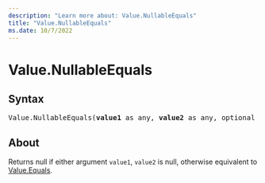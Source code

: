 ```yaml
---
description: "Learn more about: Value.NullableEquals"
title: "Value.NullableEquals"
ms.date: 10/7/2022
---
```

# Value.NullableEquals

## Syntax

<pre>
Value.NullableEquals(<b>value1</b> as any, <b>value2</b> as any, optional <b>precision</b> as nullable number) as nullable logical
</pre>

## About

Returns null if either argument `value1`, `value2` is null, otherwise equivalent to [Value.Equals](value-equals.md).
